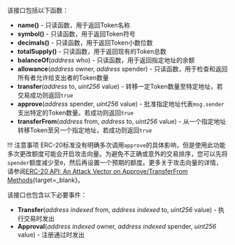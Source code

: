 该接口包括以下函数：

- **name()** - 只读函数，用于返回Token名称
- **symbol()** - 只读函数，用于返回Token符号
- **decimals()** - 只读函数，用于返回Token小数位数
- **totalSupply()** - 只读函数，用于返回现有的Token总数
- **balanceOf**(*address* who) - 只读函数，用于返回指定地址的余额
- **allowance**(*address* owner, *address* spender) - 只读函数，用于检查和返回所有者允许给支出者的Token数量
- **transfer**(*address* to, *uint256* value) - 转移一定Token数量至特定地址，若交易成功则返回`true`
- **approve**(*address* spender, *uint256* value) - 批准指定地址代表`msg.sender`支出特定的Token数量。若成功则返回`true`
- **transferFrom**(*address* from, *address* to, *uint256* value) - 从一个指定地址转移Token至另一个指定地址，若成功则返回`true`

!!! 注意事项
    ERC-20标准没有明确多次调用`approve`的具体影响，但是使用此功能多次更改额度可能会开启攻击向量。为避免不正确或意外的交易排序，您可以先将`spender`额度减少至`0`，然后再设置一个预期的额度。更多关于攻击向量的详情，请参阅[ERC-20 API: An Attack Vector on Approve/TransferFrom Methods](https://docs.google.com/document/d/1YLPtQxZu1UAvO9cZ1O2RPXBbT0mooh4DYKjA_jp-RLM/edit#){target=\_blank}。

该接口也包含以下必要事件：

- **Transfer**(*address indexed* from, *address indexed* to, *uint256* value) - 执行交易时发出
- **Approval**(*address indexed* owner, *address indexed* spender, *uint256* value) - 注册通过时发出